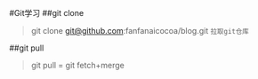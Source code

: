 #Git学习
##git clone 
>git clone git@github.com:fanfanaicocoa/blog.git
`拉取git仓库`

##git pull
>git pull = git fetch+merge


